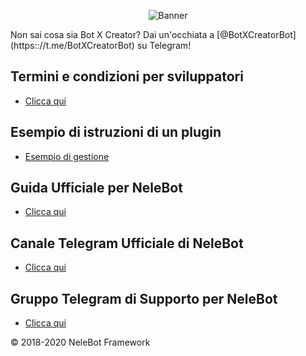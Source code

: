 <p align="center"> 
    <img src="https://telegra.ph/file/ac6357a663d43d529cb53.jpg" alt="Banner" /> 
</p>
Non sai cosa sia Bot X Creator? Dai un'occhiata a [@BotXCreatorBot](https:://t.me/BotXCreatorBot) su Telegram!

## Termini e condizioni per sviluppatori
- [Clicca qui](https://telegra.ph/Developer-Terms-and-Conditions-of-Bot-X-Creator-10-27)

## Esempio di istruzioni di un plugin
- [Esempio di gestione](https://telegra.ph/Management-Instructions-10-25)

## Guida Ufficiale per NeleBot
- [Clicca qui](https://telegra.ph/NeleBot--PHP-Framework-per-Bot-Telegram-07-20)

## Canale Telegram Ufficiale di NeleBot
- [Clicca qui](https://t.me/NelePHPFramework)

## Gruppo Telegram di Supporto per NeleBot
- [Clicca qui](https://t.me/NeleBotSupport)
 
© 2018-2020 NeleBot Framework
